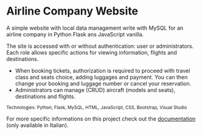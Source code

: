 # Airline Company Website

A simple website with local data management write with MySQL for an airline company in Python Flask ans JavaScript vanilla.

The site is accessed with or without authentication: user or administrators. Each role allows specific actions for viewing information, flights and destinations.
- When booking tickets, authorization is required to proceed with travel class and seats choice, adding luggages and payment. You can then change your booking and luggage number or cancel your reservation.
- Administrators can manage (CRUD) aircraft (models and seats), destinations and flights.

<sub>Technologies: Python, Flask, MySQL, HTML, JavaScript, CSS, Bootstrap, Visual Studio</sub>

For more specific informations on this project check out the [documentation](Documentazione.pdf) (only available in Italian).

